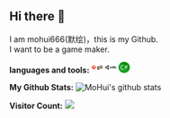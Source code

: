 ## Hi there 👋
I am mohui666(默绘)，this is my Github.<br>
I want to be a game maker.<br>

**languages and tools:** 
<code><img height="20" src="https://raw.githubusercontent.com/github/explore/80688e429a7d4ef2fca1e82350fe8e3517d3494d/topics/git/git.png"></code>
<code><img height="20" src="https://raw.githubusercontent.com/github/explore/80688e429a7d4ef2fca1e82350fe8e3517d3494d/topics/unity/unity.png"></code>
<code><img height="20" src="https://raw.githubusercontent.com/github/explore/80688e429a7d4ef2fca1e82350fe8e3517d3494d/topics/csharp/csharp.png"></code>

**My Github Stats:** 
![MoHui's github stats](https://github-readme-stats.vercel.app/api?username=mohui666&show_icons=true&theme=dracula&hide=stars,issues)
  
**Visitor Count:** 
<img src="https://profile-counter.glitch.me/mohui666/count.svg" />
